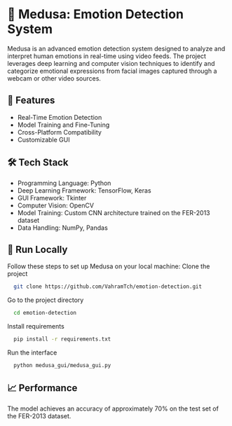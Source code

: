 
# 🪼 Medusa: Emotion Detection System

Medusa is an advanced emotion detection system designed to analyze and interpret human emotions in real-time using video feeds. The project leverages deep learning and computer vision techniques to identify and categorize emotional expressions from facial images captured through a webcam or other video sources.


## 🎯 Features

- Real-Time Emotion Detection
- Model Training and Fine-Tuning
- Cross-Platform Compatibility
- Customizable GUI

## 🛠️ Tech Stack
- Programming Language: Python
- Deep Learning Framework: TensorFlow, Keras
- GUI Framework: Tkinter
- Computer Vision: OpenCV
- Model Training: Custom CNN architecture trained on the FER-2013 dataset
- Data Handling: NumPy, Pandas

## 🚀 Run Locally
Follow these steps to set up Medusa on your local machine:
Clone the project

```bash
  git clone https://github.com/VahramTch/emotion-detection.git
```

Go to the project directory

```bash
  cd emotion-detection
```

Install requirements

```bash
  pip install -r requirements.txt
```

Run the interface

```bash
  python medusa_gui/medusa_gui.py
```

## 📈 Performance
The model achieves an accuracy of approximately 70% on the test set of the FER-2013 dataset. 
